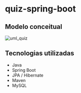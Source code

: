 # quiz-spring-boot

## Modelo conceitual
![uml_quiz](https://github.com/oizus/quiz-spring-boot/assets/97613069/6cbc0c78-27a6-4c9c-8eae-a7dc6f923950)


## Tecnologias utilizadas
- Java
- Spring Boot
- JPA / Hibernate
- Maven
- MySQL
